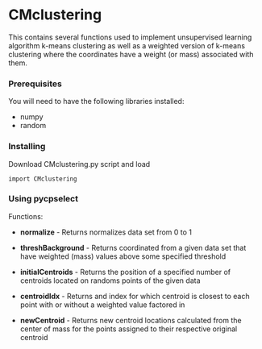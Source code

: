 # CMclustering

This contains several functions used to implement unsupervised learning algorithm k-means clustering as well as a weighted version of k-means clustering where the coordinates have a weight (or mass) associated with them.

### Prerequisites

You will need to have the following libraries installed:
* numpy
* random

### Installing

Download CMclustering.py script and load

```
import CMclustering
```

### Using pycpselect

Functions: 

* **normalize** - Returns normalizes data set from 0 to 1

* **threshBackground** - Returns coordinated from a given data set that have weighted (mass) values above some specified threshold

* **initialCentroids** - Returns the position of a specified number of centroids located on randoms points of the given data

* **centroidIdx** - Returns and index for which centroid is closest to each point with or without a weighted value factored in

* **newCentroid** - Returns new centroid locations calculated from the center of mass for the points assigned to their respective original centroid
